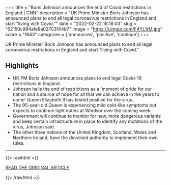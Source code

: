 +++
title = "Boris Johnson announces the end of Covid restrictions in England | CNN"
description = "UK Prime Minister Boris Johnson has announced plans to end all legal coronavirus restrictions in England and start \"living with Covid.\""
date = "2022-02-22 16:18:03"
slug = "62150c994afe8a02703164b7"
image = "https://i.imgur.com/F4YL1rM.jpg"
score = "1643"
categories = ['announces', 'positive', 'continue']
+++

UK Prime Minister Boris Johnson has announced plans to end all legal coronavirus restrictions in England and start \"living with Covid.\"

## Highlights

- UK PM Boris Johnson announces plans to end legal Covid-19 restrictions in England.
- Johnson hails the end of restrictions as a ‘moment of pride for our nation and a source of hope for all that we can achieve in the years to come’ Queen Elizabeth II has tested positive for the virus.
- The 95-year-old Queen is experiencing mild cold-like symptoms but expects to continue light duties at Windsor over the coming week.
- Government will continue to monitor for new, more dangerous variants and keep certain infrastructure in place to identify any mutations of the virus, Johnson said.
- The other three nations of the United Kingdom, Scotland, Wales and Northern Ireland, have the devolved authority to implement their own rules.

---

{{< rawhtml >}}
  <p class="article-category">
    <a target="_blank" href="https://www.cnn.com/2022/02/21/uk/boris-johnson-drops-covid-restrictions-intl-gbr/index.html">READ THE ORIGINAL ARTICLE</a>
  </p>
{{< /rawhtml >}}
